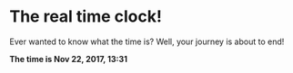 # The real time clock!

Ever wanted to know what the time is? Well, your journey is about to end!

**The time is Nov 22, 2017, 13:31**